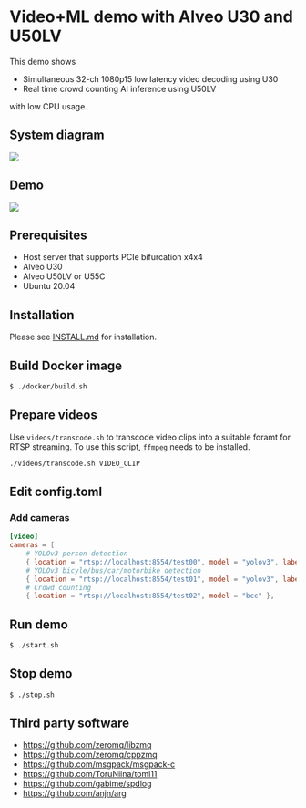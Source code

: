 # Video+ML demo with Alveo U30 and U50LV

This demo shows
- Simultaneous 32-ch 1080p15 low latency video decoding using U30
- Real time crowd counting AI inference using U50LV

with low CPU usage.

## System diagram
![](images/system.png)

## Demo
![](images/demo.jpg)

## Prerequisites

- Host server that supports PCIe bifurcation x4x4
- Alveo U30
- Alveo U50LV or U55C
- Ubuntu 20.04

## Installation

Please see [INSTALL.md](INSTALL.md) for installation.

## Build Docker image

```bash
$ ./docker/build.sh
```

## Prepare videos

Use `videos/transcode.sh` to transcode video clips into a suitable foramt for RTSP streaming. To use this script, `ffmpeg` needs to be installed.

```bash
./videos/transcode.sh VIDEO_CLIP
```

## Edit config.toml

### Add cameras

```toml
[video]
cameras = [
    # YOLOv3 person detection
    { location = "rtsp://localhost:8554/test00", model = "yolov3", labels = [ 14 ] },
    # YOLOv3 bicyle/bus/car/motorbike detection
    { location = "rtsp://localhost:8554/test01", model = "yolov3", labels = [ 1, 5, 6, 13 ] },
    # Crowd counting
    { location = "rtsp://localhost:8554/test02", model = "bcc" },
```

## Run demo

```bash
$ ./start.sh
```

## Stop demo

```bash
$ ./stop.sh
```

## Third party software
- https://github.com/zeromq/libzmq
- https://github.com/zeromq/cppzmq
- https://github.com/msgpack/msgpack-c
- https://github.com/ToruNiina/toml11
- https://github.com/gabime/spdlog
- https://github.com/anjn/arg
